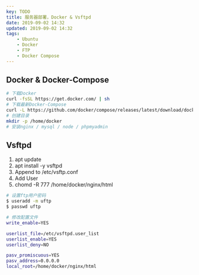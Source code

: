 ```yaml
---
key: TODO
title: 服务器部署，Docker & Vsftpd
date: 2019-09-02 14:32
updated: 2019-09-02 14:32
tags:
    - Ubuntu
    - Docker
    - FTP
    - Docker Compose
---
```


## Docker & Docker-Compose
```sh
# 下载Docker
curl -fsSL https://get.docker.com/ | sh
# 下载最新Docker-Compose
curl -L https://github.com/docker/compose/releases/latest/download/docker-compose-`uname -s`-`uname -m` -o /usr/local/bin/docker-compose chmod +x /usr/local/bin/docker-compose
# 创建目录
mkdir -p /home/docker
# 安装nginx / mysql / node / phpmyadmin
```

## Vsftpd

1. apt update
1. apt install -y vsftpd
1. Append to /etc/vsftp.conf
1. Add User
1. chomd -R 777 /home/docker/nginx/html

```sh
# 设置ftp用户密码
$ useradd -m uftp
$ passwd uftp
```
```sh
# 修改配置文件
write_enable=YES

userlist_file=/etc/vsftpd.user_list
userlist_enable=YES
userlist_deny=NO

pasv_promiscuous=YES
pasv_address=0.0.0.0
local_root=/home/docker/nginx/html
```
